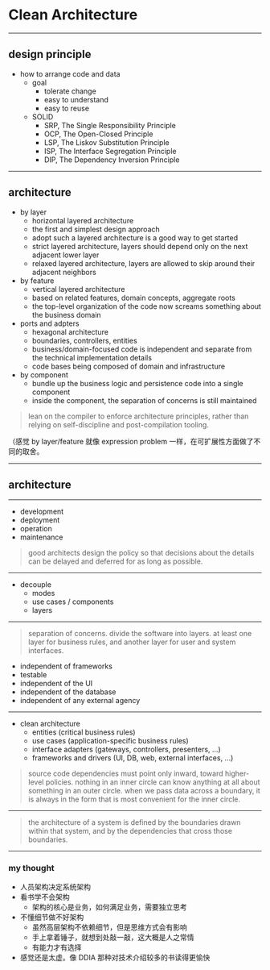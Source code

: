 # Clean Architecture

---

## design principle

- how to arrange code and data
    - goal
        - tolerate change
        - easy to understand
        - easy to reuse
    - SOLID
        - SRP, The Single Responsibility Principle
        - OCP, The Open-Closed Principle
        - LSP, The Liskov Substitution Principle
        - ISP, The Interface Segregation Principle
        - DIP, The Dependency Inversion Principle

---

## architecture

- by layer
    - horizontal layered architecture
    - the first and simplest design approach
    - adopt such a layered architecture is a good way to get started
    - strict layered architecture, layers should depend only on the next adjacent lower layer
    - relaxed layered architecture, layers are allowed to skip around their adjacent neighbors
- by feature
    - vertical layered architecture
    - based on related features, domain concepts, aggregate roots
    - the top-level organization of the code now screams something about the business domain
- ports and adpters
    - hexagonal architecture
    - boundaries, controllers, entities
    - business/domain-focused code is independent and separate from the technical implementation details
    - code bases being composed of domain and infrastructure
- by component
    - bundle up the business logic and persistence code into a single component
    - inside the component, the separation of concerns is still maintained

> lean on the compiler to enforce architecture principles,
> rather than relying on self-discipline and post-compilation tooling.

（感觉 by layer/feature 就像 expression problem 一样，在可扩展性方面做了不同的取舍。

---

## architecture

---

- development
- deployment
- operation
- maintenance

> good architects design the policy so that decisions about the details can be
> delayed and deferred for as long as possible.

---

- decouple
    - modes
    - use cases / components
    - layers

---

> separation of concerns.
> divide the software into layers.
> at least one layer for business rules, and another layer for user and system interfaces.

- independent of frameworks
- testable
- independent of the UI
- independent of the database
- independent of any external agency

---

- clean architecture
    - entities (critical business rules)
    - use cases (application-specific business rules)
    - interface adapters (gateways, controllers, presenters, ...)
    - frameworks and drivers (UI, DB, web, external interfaces, ...)

> source code dependencies must point only inward, toward higher-level policies.
> nothing in an inner circle can know anything at all about something in an outer circle.
> when we pass data across a boundary, it is always in the form that is most convenient for the inner circle.

---

> the architecture of a system is defined by the boundaries drawn within that system,
> and by the dependencies that cross those boundaries.

---

### my thought

- 人员架构决定系统架构
- 看书学不会架构
    - 架构的核心是业务，如何满足业务，需要独立思考
- 不懂细节做不好架构
    - 虽然高层架构不依赖细节，但是思维方式会有影响
    - 手上拿着锤子，就想到处敲一敲，这大概是人之常情
    - 有能力才有选择
- 感觉还是太虚。像 DDIA 那种对技术介绍较多的书读得更愉快
